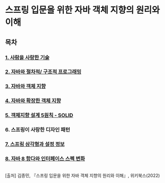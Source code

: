 # 스프링 입문을 위한 자바 객체 지향의 원리와 이해

## 목차

### [1. 사람을 사랑한 기술](./contents/chapter01.md)

### [2. 자바와 절차적/ 구조적 프로그래밍](./contents/chapter02.md)

### [3. 자바와 객체 지향](./contents/chapter03.md)

### [4. 자바와 확장한 객체 지향](./contents/chapter04.md)

### [5. 객체지향 설계 5원칙 - SOLID](./contents/chapter05.md)

### 6. 스프링이 사랑한 디자인 패턴

### [7. 스프링 삼각형과 설정 정보](./contents/chapter07.md)

### [8. 자바 8 함다와 인터페이스 스펙 변화](./contents/chapter08.md)

<br>
[출처] 김종민, 『스프링 입문을 위한 자바 객체 지향의 원리와 이해』, 위키북스(2022)
